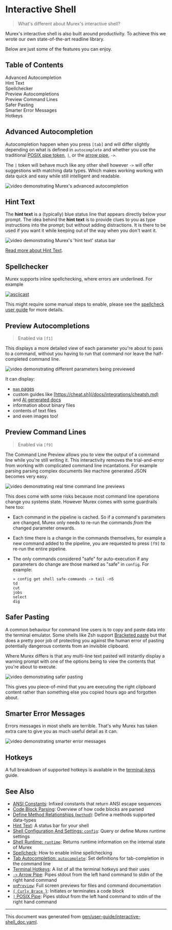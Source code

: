 # Interactive Shell

> What's different about Murex's interactive shell?

Murex's interactive shell is also built around productivity. To achieve this we
wrote our own state-of-the-art readline library.

Below are just some of the features you can enjoy.

<h2>Table of Contents</h2>

<div id="toc">

- [Advanced Autocompletion](#advanced-autocompletion)
- [Hint Text](#hint-text)
- [Spellchecker](#spellchecker)
- [Preview Autocompletions](#preview-autocompletions)
- [Preview Command Lines](#preview-command-lines)
- [Safer Pasting](#safer-pasting)
- [Smarter Error Messages](#smarter-error-messages)
- [Hotkeys](#hotkeys)

</div>



## Advanced Autocompletion

Autocompletion happen when you press `[tab]` and will differ slightly depending
on what is defined in `autocomplete` and whether you use the traditional
[POSIX pipe token](../parser/pipe-posix.md), `|`, or the [arrow pipe](../parser/pipe-arrow.md),
`->`.

The `|` token will behave much like any other shell however `->` will offer
suggestions with matching data types. Which makes working working with data
quick and easy while still intelligent and readable.

![video demonstrating Murex's advanced autocompletion](/images/vhs-autocompletion-dark.gif)

## Hint Text

The **hint text** is a (typically) blue status line that appears directly below
your prompt. The idea behind the **hint text** is to provide clues to you as
type instructions into the prompt; but without adding distractions. It is there
to be used if you want it while keeping out of the way when you don't want it.

![video demonstrating Murex's 'hint text' status bar](/images/vhs-hint-text-dark.gif)

[Read more about Hint Text](/docs/user-guide/hint-text.md).

## Spellchecker

Murex supports inline spellchecking, where errors are underlined. For example

[![asciicast](https://asciinema.org/a/408024.svg)](https://asciinema.org/a/408024)

This might require some manual steps to enable, please see the [spellcheck user guide](spellcheck.md)
for more details.



## Preview Autocompletions

> Enabled via `[f1]`

This displays a more detailed view of each parameter you're about to pass to a
command, without you having to run that command nor leave the half-completed
command line.

![video demonstrating different parameters being previewed](/images/vhs-preview-autocomplete-dark.gif)

It can display:
* [`man` pages](/docs/integrations/man-pages.md)
* custom guides like [https://cheat.sh](/docs/integrations/cheatsh.md) and [AI generated docs](/docs/integrations/chatgpt.md)
* information about binary files
* contents of text files
* and even images too!


## Preview Command Lines

> Enabled via `[f9]`

The Command Line Preview allows you to view the output of a command line while
you're still writing it. This interactivity removes the trial-and-error from
working with complicated command line incantations. For example parsing parsing
complex documents like machine generated JSON becomes very easy.

![video demonstrating real time command line previews](/images/vhs-preview-commandline-dark.gif)

This does come with some risks because most command line operations change you
systems state. However Murex comes with some guardrails here too:

* Each command in the pipeline is cached. So if a command's parameters are
  changed, Murex only needs to re-run the commands _from_ the changed
  parameter onwards.

* Each time there is a change in the commands themselves, for example a new
  command added to the pipeline, you are requested to press `[f9]` to re-run
  the entire pipeline.

* The only commands considered "safe" for auto-execution if any parameters do
  change are those marked as "safe" in `config`. For example:
  ```
  » config get shell safe-commands -> tail -n5
  td
  cut
  jobs
  select
  dig
  ```

## Safer Pasting

A common behaviour for command line users is to copy and paste data into the
terminal emulator. Some shells like Zsh support [Bracketed paste](https://en.wikipedia.org/wiki/Bracketed-paste)
but that does a pretty poor job of protecting you against the human error of
pasting potentially dangerous contents from an invisible clipboard.

Where Murex differs is that any multi-line text pasted will instantly display
a warning prompt with one of the options being to view the contents that you're
about to execute.

![video demonstrating safer pasting](/images/vhs-pasting-safety-dark.gif)

This gives you piece-of-mind that you are executing the right clipboard content
rather than something else you copied hours ago and forgotten about.

## Smarter Error Messages

Errors messages in most shells are terrible. That's why Murex has taken extra care to
give you as much useful detail as it can.

![video demonstrating smarter error messages](/images/vhs-better-errors-errmsg-dark.png)

## Hotkeys

A full breakdown of supported hotkeys is available in the [terminal-keys](terminal-keys.md)
guide.

## See Also

* [ANSI Constants](../user-guide/ansi.md):
  Infixed constants that return ANSI escape sequences
* [Code Block Parsing](../user-guide/code-block.md):
  Overview of how code blocks are parsed
* [Define Method Relationships (`method`)](../commands/method.md):
  Define a methods supported data-types
* [Hint Text](../user-guide/hint-text.md):
  A status bar for your shell
* [Shell Configuration And Settings: `config`](../commands/config.md):
  Query or define Murex runtime settings
* [Shell Runtime: `runtime`](../commands/runtime.md):
  Returns runtime information on the internal state of Murex
* [Spellcheck](../integrations/spellcheck.md):
  How to enable inline spellchecking
* [Tab Autocompletion: `autocomplete`](../commands/autocomplete.md):
  Set definitions for tab-completion in the command line
* [Terminal Hotkeys](../user-guide/terminal-keys.md):
  A list of all the terminal hotkeys and their uses
* [`->` Arrow Pipe](../parser/pipe-arrow.md):
  Pipes stdout from the left hand command to stdin of the right hand command
* [`onPreview`](../events/onpreview.md):
  Full screen previews for files and command documentation
* [`{ Curly Brace }`](../parser/curly-brace.md):
  Initiates or terminates a code block
* [`|` POSIX Pipe](../parser/pipe-posix.md):
  Pipes stdout from the left hand command to stdin of the right hand command

<hr/>

This document was generated from [gen/user-guide/interactive-shell_doc.yaml](https://github.com/lmorg/murex/blob/master/gen/user-guide/interactive-shell_doc.yaml).